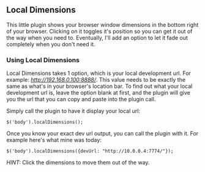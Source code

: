 ## Local Dimensions

This little plugin shows your browser window dimensions in the bottom right of your browser. Clicking on it toggles it's position so you can get it out of the way when you need to. Eventually, I'll add an option to let it fade out completely when you don't need it.

### Using Local Dimensions

Local Dimensions takes 1 option, which is your local development url. For example: *http://192.168.0.100:8888/*. This value needs to be exactly the same as what's in your browser's location bar. To find out what your local development url is, leave the option blank at first, and the plugin will give you the url that you can copy and paste into the plugin call.

Simply call the plugin to have it display your local url:

```$('body').localDimensions();```

Once you know your exact dev url output, you can call the plugin with it. For example here's what mine was today:

```$('body').localDimensions({devUrl: "http://10.0.0.4:7774/"});```


*HINT:* Click the dimensions to move them out of the way.